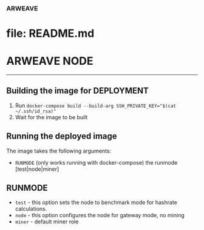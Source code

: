 ### ARWEAVE ####
# file: README.md
# ARWEAVE NODE

----
## Building the image for DEPLOYMENT


1. Run `docker-compose build --build-arg SSH_PRIVATE_KEY="$(cat ~/.ssh/id_rsa)"`
2. Wait for the image to be built

## Running the deployed image

The image takes the following arguments:

- `RUNMODE` (only works running with docker-compose) the runmode [test|node|miner] 

## RUNMODE
- `test`    - this option sets the node to benchmark mode for hashrate    calculations.
- `node`    - this option configures the node for gateway mode, no mining
- `miner`   - default miner role
